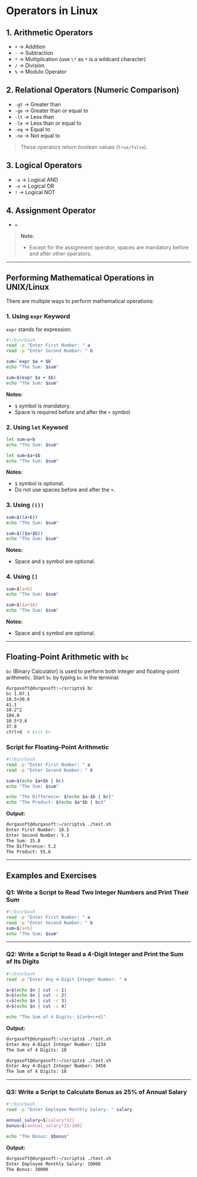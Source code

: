 
# Operators in Linux

## 1. Arithmetic Operators
- `+` → Addition  
- `-` → Subtraction  
- `*` → Multiplication (use `\*` as `*` is a wildcard character)  
- `/` → Division  
- `%` → Modulo Operator  

## 2. Relational Operators (Numeric Comparison)
- `-gt` → Greater than  
- `-ge` → Greater than or equal to  
- `-lt` → Less than  
- `-le` → Less than or equal to  
- `-eq` → Equal to  
- `-ne` → Not equal to  

> These operators return boolean values (`true/false`).

## 3. Logical Operators
- `-a` → Logical AND  
- `-o` → Logical OR  
- `!` → Logical NOT  

## 4. Assignment Operator
- `=`  

> **Note:**  
> - Except for the assignment operator, spaces are mandatory before and after other operators.

---

## Performing Mathematical Operations in UNIX/Linux

There are multiple ways to perform mathematical operations:

### 1. Using `expr` Keyword
`expr` stands for expression.

```bash
#!/bin/bash
read -p "Enter First Number: " a
read -p "Enter Second Number: " b

sum=`expr $a + $b`
echo "The Sum: $sum"

sum=$(expr $a + $b)
echo "The Sum: $sum"
```

**Notes:**
- `$` symbol is mandatory.
- Space is required before and after the `+` symbol.

### 2. Using `let` Keyword
```bash
let sum=a+b
echo "The Sum: $sum"

let sum=$a+$b
echo "The Sum: $sum"
```

**Notes:**
- `$` symbol is optional.
- Do not use spaces before and after the `+`.

### 3. Using `(())`
```bash
sum=$((a+b))
echo "The Sum: $sum"

sum=$(($a+$b))
echo "The Sum: $sum"
```

**Notes:**
- Space and `$` symbol are optional.

### 4. Using `[]`
```bash
sum=$[a+b]
echo "The Sum: $sum"

sum=$[$a+$b]
echo "The Sum: $sum"
```

**Notes:**
- Space and `$` symbol are optional.

---

## Floating-Point Arithmetic with `bc`

`bc` (Binary Calculator) is used to perform both integer and floating-point arithmetic. Start `bc` by typing `bc` in the terminal:

```bash
durgasoft@durgasoft:~/scripts$ bc
bc 1.07.1
10.5+30.6
41.1
10.2^2
104.0
10.5*3.6
37.8
ctrl+d  # Exit bc
```

### Script for Floating-Point Arithmetic
```bash
#!/bin/bash
read -p "Enter First Number: " a
read -p "Enter Second Number: " b

sum=$(echo $a+$b | bc)
echo "The Sum: $sum"

echo "The Difference: $(echo $a-$b | bc)"
echo "The Product: $(echo $a*$b | bc)"
```

**Output:**
```bash
durgasoft@durgasoft:~/scripts$ ./test.sh
Enter First Number: 10.5
Enter Second Number: 5.3
The Sum: 15.8
The Difference: 5.2
The Product: 55.6
```

---

## Examples and Exercises

### Q1: Write a Script to Read Two Integer Numbers and Print Their Sum
```bash
#!/bin/bash
read -p "Enter First Number: " a
read -p "Enter Second Number: " b
sum=$[a+b]
echo "The Sum: $sum"
```

---

### Q2: Write a Script to Read a 4-Digit Integer and Print the Sum of Its Digits
```bash
#!/bin/bash
read -p "Enter Any 4-Digit Integer Number: " n

a=$(echo $n | cut -c 1)
b=$(echo $n | cut -c 2)
c=$(echo $n | cut -c 3)
d=$(echo $n | cut -c 4)

echo "The Sum of 4 Digits: $[a+b+c+d]"
```

**Output:**
```bash
durgasoft@durgasoft:~/scripts$ ./test.sh
Enter Any 4-Digit Integer Number: 1234
The Sum of 4 Digits: 10

durgasoft@durgasoft:~/scripts$ ./test.sh
Enter Any 4-Digit Integer Number: 3456
The Sum of 4 Digits: 18
```

---

### Q3: Write a Script to Calculate Bonus as 25% of Annual Salary
```bash
#!/bin/bash
read -p "Enter Employee Monthly Salary: " salary

annual_salary=$[salary*12]
bonus=$[annual_salary*25/100]

echo "The Bonus: $bonus"
```

**Output:**
```bash
durgasoft@durgasoft:~/scripts$ ./test.sh
Enter Employee Monthly Salary: 10000
The Bonus: 30000
```
